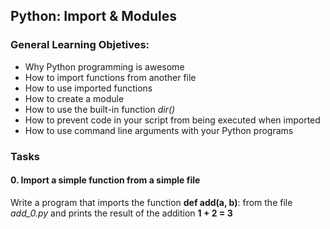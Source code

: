 ## Python: Import & Modules

### General Learning Objetives:

- Why Python programming is awesome
- How to import functions from another file
- How to use imported functions
- How to create a module
- How to use the built-in function _dir()_
- How to prevent code in your script from being executed when imported
- How to use command line arguments with your Python programs

### Tasks

#### 0. Import a simple function from a simple file

Write a program that imports the function **def add(a, b)**: from the file _add_0.py_ and prints the result of the addition **1 + 2 = 3**
